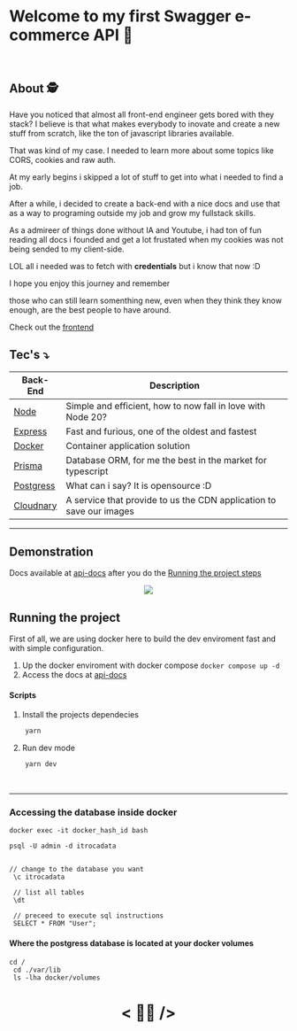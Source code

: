 # Welcome to my first Swagger e-commerce API 🗿

<br>

## About 🕵️
Have you noticed that almost all front-end engineer gets bored with they stack? I believe is that what makes everybody to inovate and create a new stuff from scratch, like the ton of javascript libraries available.

That was kind of my case. I needed to learn more about some topics like CORS, cookies and raw auth. 

At my early begins i skipped a lot of stuff to get into what i needed to find a job.

After a while, i decided to create a back-end with a nice docs and use that as a way to programing outside my job and grow my fullstack skills. 

As a admireer of things done without IA and Youtube, i had ton of fun reading all docs i founded and get a lot frustated when my cookies was not being sended to my client-side. 

LOL all i needed was to fetch with **credentials** but i know that now :D

I hope you enjoy this journey and remember

those who can still learn somenthing new, even when they think they know enough, are the best people to have around.

Check out the [frontend](https://github.com/lazarok09/itroca)

<h2 id="tecnologias">
 Tec's ⤵️
</h2>

| Back-End                                       | Description                                                                              |
| ---------------------------------------------- | ---------------------------------------------------------------------------------------- |
| [Node](https://nodejs.org/docs/latest/api/)    | Simple and efficient, how to now fall in love with Node 20?                              |
| [Express](https://expressjs.com/)              | Fast and furious, one of the oldest and fastest                                          |
| [Docker](https://www.docker.com/)              | Container application solution                                                           |
| [Prisma](https://www.prisma.io/)               | Database ORM, for me the best in the market for typescript                               |
| [Postgress](https://www.postgresql.org/)       | What can i say? It is opensource :D                                                      |
| [Cloudnary](https://cloudinary.com/)           | A service that provide to us the CDN application to save our images                      |

<hr>

## Demonstration

Docs available at [api-docs](http://localhost:4000/api-docs/) after you do the <a href=#run>Running the project steps </a>

<div align=center>
    
<img src=https://github.com/user-attachments/assets/94d47ff7-1ba3-40bd-a6e3-69b2c9e3c6a1 />

</div>

<h2 id="run">
    Running the project
</h2>

First of all, we are using docker here to build the dev enviroment fast and with simple configuration.

1. Up the docker enviroment with docker compose
`docker compose up -d`
2. Access the docs at [api-docs](http://localhost:4000/api-docs/)

#### Scripts

1. Install the projects dependecies

```bash
    yarn
```
2. Run dev mode

```bash
    yarn dev
```

<br>

<hr>

### Accessing the database inside docker
```
docker exec -it docker_hash_id bash

psql -U admin -d itrocadata


// change to the database you want
 \c itrocadata

 // list all tables
 \dt

 // preceed to execute sql instructions
 SELECT * FROM "User";
```

#### Where the postgress database is located at your docker volumes
```
cd /
 cd ./var/lib
 ls -lha docker/volumes
```

<span align=center>

# < 👨‍💻 />
    
</span>
